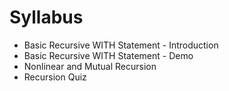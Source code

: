 # Syllabus
- Basic Recursive WITH Statement - Introduction
- Basic Recursive WITH Statement - Demo
- Nonlinear and Mutual Recursion
- Recursion Quiz


